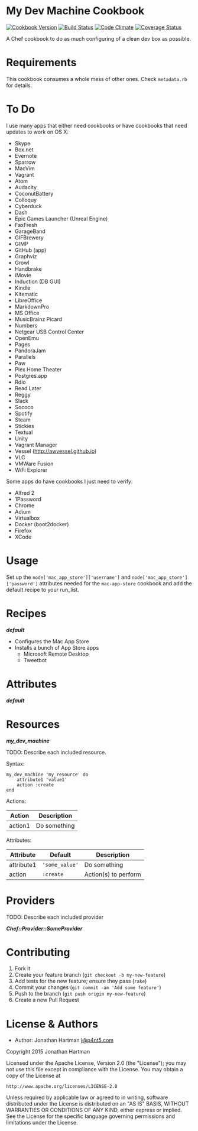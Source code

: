 My Dev Machine Cookbook
=======================
[![Cookbook Version](https://img.shields.io/cookbook/v/my-dev-machine.svg)][cookbook]
[![Build Status](https://img.shields.io/travis/RoboticCheese/my-dev-machine-chef.svg)][travis]
[![Code Climate](https://img.shields.io/codeclimate/github/RoboticCheese/my-dev-machine-chef.svg)][codeclimate]
[![Coverage Status](https://img.shields.io/coveralls/RoboticCheese/my-dev-machine-chef.svg)][coveralls]

[cookbook]: https://supermarket.chef.io/cookbooks/my-dev-machine
[travis]: https://travis-ci.org/RoboticCheese/my-dev-machine-chef
[codeclimate]: https://codeclimate.com/github/RoboticCheese/my-dev-machine-chef
[coveralls]: https://coveralls.io/r/RoboticCheese/my-dev-machine-chef

A Chef cookbook to do as much configuring of a clean dev box as possible.

Requirements
============

This cookbook consumes a whole mess of other ones. Check `metadata.rb` for
details.

To Do
=====

I use many apps that either need cookbooks or have cookbooks that need updates
to work on OS X:

* Skype
* Box.net
* Evernote
* Sparrow
* MacVim
* Vagrant
* Atom
* Audacity
* CoconutBattery
* Colloquy
* Cyberduck
* Dash
* Epic Games Launcher (Unreal Engine)
* FaxFresh
* GarageBand
* GIFBrewery
* GIMP
* GitHub (app)
* Graphviz
* Growl
* Handbrake
* iMovie
* Induction (DB GUI)
* Kindle
* Kitematic
* LibreOffice
* MarkdownPro
* MS Office
* MusicBrainz Picard
* Numbers
* Netgear USB Control Center
* OpenEmu
* Pages
* PandoraJam
* Parallels
* Paw
* Plex Home Theater
* Postgres.app
* Rdio
* Read Later
* Reggy
* Slack
* Sococo
* Spotify
* Steam
* Stickies
* Textual
* Unity
* Vagrant Manager
* Vessel (http://awvessel.github.io)
* VLC
* VMWare Fusion
* WiFi Explorer

Some apps do have cookbooks I just need to verify:

* Alfred 2
* 1Password
* Chrome
* Adium
* Virtualbox
* Docker (boot2docker)
* Firefox
* XCode

Usage
=====

Set up the `node['mac_app_store']['username']` and
`node['mac_app_store']['password']` attributes needed for the `mac-app-store`
cookbook and add the default recipe to your run_list.

Recipes
=======

***default***

* Configures the Mac App Store
* Installs a bunch of App Store apps
    * Microsoft Remote Desktop
    * Tweetbot

Attributes
==========

***default***

Resources
=========

***my_dev_machine***

TODO: Describe each included resource.

Syntax:

    my_dev_machine 'my_resource' do
        attribute1 'value1'
        action :create
    end

Actions:

| Action  | Description  |
|---------|--------------|
| action1 | Do something |

Attributes:

| Attribute  | Default        | Description          |
|------------|----------------|----------------------|
| attribute1 | `'some_value'` | Do something         |
| action     | `:create`      | Action(s) to perform |

Providers
=========

TODO: Describe each included provider

***Chef::Provider::SomeProvider***

Contributing
============

1. Fork it
2. Create your feature branch (`git checkout -b my-new-feature`)
3. Add tests for the new feature; ensure they pass (`rake`)
4. Commit your changes (`git commit -am 'Add some feature'`)
5. Push to the branch (`git push origin my-new-feature`)
6. Create a new Pull Request

License & Authors
=================
- Author: Jonathan Hartman <j@p4nt5.com>

Copyright 2015 Jonathan Hartman

Licensed under the Apache License, Version 2.0 (the "License");
you may not use this file except in compliance with the License.
You may obtain a copy of the License at

    http://www.apache.org/licenses/LICENSE-2.0

Unless required by applicable law or agreed to in writing, software
distributed under the License is distributed on an "AS IS" BASIS,
WITHOUT WARRANTIES OR CONDITIONS OF ANY KIND, either express or implied.
See the License for the specific language governing permissions and
limitations under the License.
